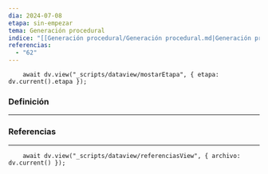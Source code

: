 ```yaml
---
dia: 2024-07-08
etapa: sin-empezar
tema: Generación procedural
indice: "[[Generación procedural/Generación procedural.md|Generación procedural]]"
referencias:
  - "62"
---
```

```dataviewjs
	await dv.view("_scripts/dataview/mostarEtapa", { etapa: dv.current().etapa });
```
### Definición
---




### Referencias
---
```dataviewjs
	await dv.view("_scripts/dataview/referenciasView", { archivo: dv.current() });
```